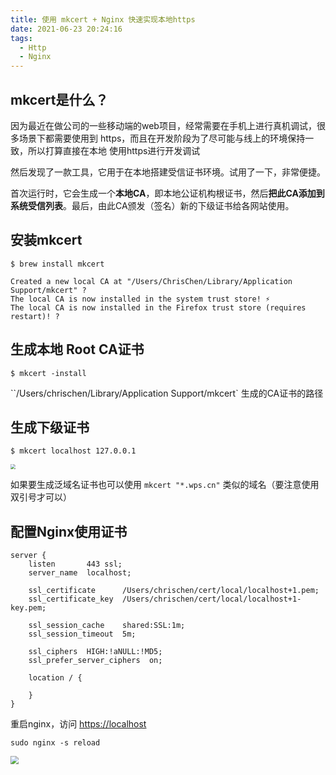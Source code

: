 ```yaml
---
title: 使用 mkcert + Nginx 快速实现本地https
date: 2021-06-23 20:24:16
tags:
  - Http
  - Nginx
---
```




## mkcert是什么？

因为最近在做公司的一些移动端的web项目，经常需要在手机上进行真机调试，很多场景下都需要使用到 https，而且在开发阶段为了尽可能与线上的环境保持一致，所以打算直接在本地 使用https进行开发调试

然后发现了一款工具，它用于在本地搭建受信证书环境。试用了一下，非常便捷。

首次运行时，它会生成一个**本地CA**，即本地公证机构根证书，然后**把此CA添加到系统受信列表**。最后，由此CA颁发（签名）新的下级证书给各网站使用。



## 安装mkcert

```shell
$ brew install mkcert

Created a new local CA at "/Users/ChrisChen/Library/Application Support/mkcert" ?
The local CA is now installed in the system trust store! ⚡️
The local CA is now installed in the Firefox trust store (requires restart)! ?
```



## 生成本地 Root CA证书

```shell
$ mkcert -install
```

``/Users/chrischen/Library/Application Support/mkcert` 生成的CA证书的路径



## 生成下级证书

```shell
$ mkcert localhost 127.0.0.1
```

<img src="http://oss.anyways.fun/blog/TDnbAU.png" style="zoom:50%;" />

如果要生成泛域名证书也可以使用 `mkcert "*.wps.cn"` 类似的域名（要注意使用双引号才可以）



## 配置Nginx使用证书

```nginx
server {
    listen       443 ssl;
    server_name  localhost;

    ssl_certificate      /Users/chrischen/cert/local/localhost+1.pem;
    ssl_certificate_key  /Users/chrischen/cert/local/localhost+1-key.pem;

    ssl_session_cache    shared:SSL:1m;
    ssl_session_timeout  5m;

    ssl_ciphers  HIGH:!aNULL:!MD5;
    ssl_prefer_server_ciphers  on;

    location / {

    }
}
```

重启nginx，访问 [ https://localhost ](https://localhost/) 

```shell
sudo nginx -s reload
```

<img src="http://oss.anyways.fun/blog/lzOWPK.png" style="zoom:80%;" />


